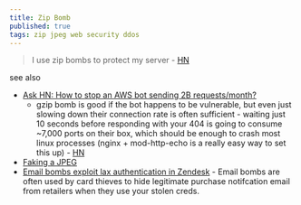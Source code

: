```yaml
---
title: Zip Bomb
published: true
tags: zip jpeg web security ddos
---
```

> I use zip bombs to protect my server - [HN](https://news.ycombinator.com/item?id=43826798)

see also
- [Ask HN: How to stop an AWS bot sending 2B requests/month?](https://news.ycombinator.com/item?id=45613567)
	- gzip bomb is good if the bot happens to be vulnerable, but even just slowing down their connection rate is often sufficient - waiting just 10 seconds before responding with your 404 is going to consume ~7,000 ports on their box, which should be enough to crash most linux processes (nginx + mod-http-echo is a really easy way to set this up) - [HN](https://news.ycombinator.com/item?id=45614001)
- [Faking a JPEG](https://news.ycombinator.com/item?id=44537631)
- [Email bombs exploit lax authentication in Zendesk](https://news.ycombinator.com/item?id=45615449) -  Email bombs are often used by card thieves to hide legitimate purchase notifcation email from retailers when they use your stolen creds.
